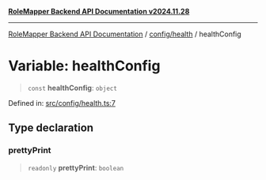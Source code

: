 [**RoleMapper Backend API Documentation v2024.11.28**](../../../README.md)

***

[RoleMapper Backend API Documentation](../../../modules.md) / [config/health](../README.md) / healthConfig

# Variable: healthConfig

> `const` **healthConfig**: `object`

Defined in: [src/config/health.ts:7](https://github.com/FlowCraft-AG/RoleMapper/blob/a27a4625e026a9ad2c24db2d223617539cb70099/backend/src/config/health.ts#L7)

## Type declaration

### prettyPrint

> `readonly` **prettyPrint**: `boolean`
